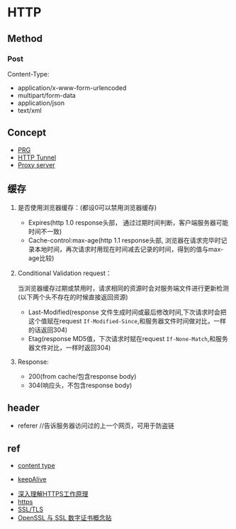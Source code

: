 
# HTTP

## Method

### Post

Content-Type:
+ application/x-www-form-urlencoded
+ multipart/form-data
+ application/json
+ text/xml

## Concept

+ [PRG](https://en.wikipedia.org/wiki/Post/Redirect/Get)
+ [HTTP Tunnel](https://en.wikipedia.org/wiki/HTTP_tunnel)
+ [Proxy server](https://en.wikipedia.org/wiki/Proxy_server#Web_proxy_servers)


## 缓存

1. 是否使用浏览器缓存：(都设0可以禁用浏览器缓存)

    + Expires(http 1.0 response头部， 通过过期时间判断，客户端服务器可能时间不一致)
    + Cache-control:max-age(http 1.1 response头部, 浏览器在请求完毕时记录本地时间，再次请求时用现在时间减去记录的时间，得到的值与max-age比较)

2. Conditional Validation request：

    当浏览器缓存过期或禁用时，请求相同的资源时会对服务端文件进行更新检测(以下两个头不存在的时候直接返回资源)

    + Last-Modified(response 文件生成时间或最后修改时间,下次请求时会把这个值赋在request `If-Modified-Since`,和服务器文件时间做对比，一样的话返回304)
    + Etag(response MD5值，下次请求时赋在request `If-None-Match`,和服务器文件对比，一样时返回304)


3. Response:

    + 200(from cache/包含response body)
    + 304(响应头，不包含response body)

## header

+ referer  //告诉服务器访问过的上一个网页，可用于防盗链


## ref

+ [content type](http://www.cnblogs.com/liulangmao/p/3889568.html)


+ [keepAlive](https://51write.github.io/2014/04/09/keepalive/)

<!-- https -->
+ [深入理解HTTPS工作原理](https://juejin.cn/post/6844903830916694030)
+ [https](http://www.cnblogs.com/chyingp/p/https-introduction.html)
+ [SSL/TLS](http://www.ruanyifeng.com/blog/2014/02/ssl_tls.html)
+ [OpenSSL 与 SSL 数字证书概念贴](http://seanlook.com/2015/01/15/openssl-certificate-encryption/)

